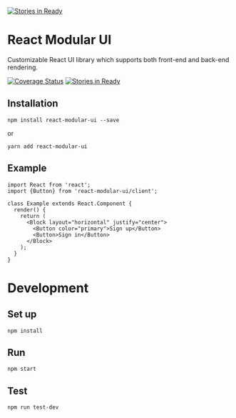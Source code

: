 [![Stories in Ready](https://badge.waffle.io/codetraceio/react-modular-ui.png?label=ready&title=Ready)](https://waffle.io/codetraceio/react-modular-ui)
# React Modular UI

Customizable React UI library which supports both front-end and back-end rendering.   

[![Coverage Status](https://coveralls.io/repos/github/codetraceio/react-modular-ui/badge.svg?branch=master)](https://coveralls.io/github/codetraceio/react-modular-ui?branch=master)
[![Stories in Ready](https://img.shields.io/waffle/label/codetraceio/react-modular-ui.svg)](https://waffle.io/codetraceio/react-modular-ui)

## Installation

```
npm install react-modular-ui --save
```

or

```
yarn add react-modular-ui
```

## Example
 
```
import React from 'react';
import {Button} from 'react-modular-ui/client';

class Example extends React.Component {
  render() {
    return (
      <Block layout="horizontal" justify="center">
        <Button color="primary">Sign up</Button>
        <Button>Sign in</Button>
      </Block>
    );
  }
}
```

# Development

## Set up

```
npm install
```

## Run

```
npm start
```

## Test

```
npm run test-dev
```
